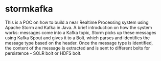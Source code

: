 # stormkafka

This is a POC on how to build a near Realtime Processing system using Apache Storm and Kafka in Java. A brief introduction on how the system works: messages come into a Kafka topic, Storm picks up these messages using Kafka Spout and gives it to a Bolt, which parses and identifies the message type based on the header. Once the message type is identified, the content of the message is extracted and is sent to different bolts for persistence - SOLR bolt or HDFS bolt.
